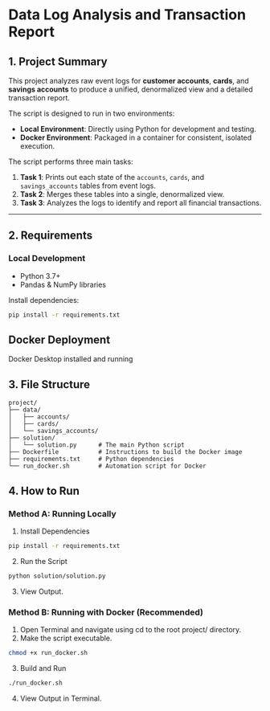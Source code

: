 # Data Log Analysis and Transaction Report

## 1. Project Summary
This project analyzes raw event logs for **customer accounts**, **cards**, and **savings accounts** to produce a unified, denormalized view and a detailed transaction report.  

The script is designed to run in two environments:
- **Local Environment**: Directly using Python for development and testing.  
- **Docker Environment**: Packaged in a container for consistent, isolated execution.  

The script performs three main tasks:
1. **Task 1**: Prints out each state of the `accounts`, `cards`, and `savings_accounts` tables from event logs.  
2. **Task 2**: Merges these tables into a single, denormalized view.  
3. **Task 3**: Analyzes the logs to identify and report all financial transactions.  

---

## 2. Requirements

### Local Development
- Python 3.7+  
- Pandas & NumPy libraries  

Install dependencies:
```bash
pip install -r requirements.txt
```

## Docker Deployment
Docker Desktop installed and running

## 3. File Structure
```
project/
├── data/
│   ├── accounts/
│   ├── cards/
│   └── savings_accounts/
├── solution/
│   └── solution.py      # The main Python script
├── Dockerfile           # Instructions to build the Docker image
├── requirements.txt     # Python dependencies
└── run_docker.sh        # Automation script for Docker
```

## 4. How to Run
### Method A: Running Locally
1. Install Dependencies
``` bash
pip install -r requirements.txt
```

2. Run the Script
``` bash
python solution/solution.py
```

3.  View Output.


### Method B: Running with Docker (Recommended)
1. Open Terminal and navigate using cd to the root project/ directory.
2. Make the script executable.
``` bash
chmod +x run_docker.sh
```

3. Build and Run
``` bash
./run_docker.sh
```

4. View Output in Terminal.
